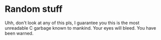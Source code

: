 # Random stuff

Uhh, don't look at any of this pls, I guarantee you this is the most unreadable C garbage known to mankind. Your eyes will bleed. You have been warned.
